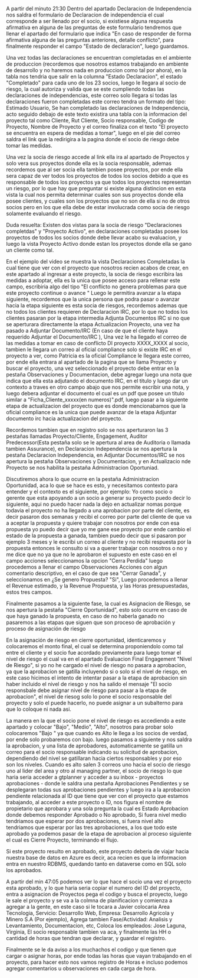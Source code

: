  A partir del minuto 21:30 
 Dentro del apartado Declaracion de Independencia nos saldra el formulario de Declaracion de independencia el cual corresponde a ser llenado por el socio, si existiese alguna respuesta afirmativa en alguna de las preguntas de este formulario tendremos que llenar el apartado del formulario que indica "En caso de responder de forma afirmativa alguna de las preguntas anteriores, detalle conflicto", para finalmente responder el campo "Estado de declaracion", luego guardamos.

Una vez todas las declaraciones se encuentran completadas en el ambiente de produccion (recordemos que nosotros estamos trabajando en ambiente de desarrollo y no haremos nada en produccion como tal por ahora), en la tabla nos tendria que salir en la columna "Estado Declaracion", el estado "Completado" para cada uno de los 23 socios, luego le llegara al socio de riesgo, la cual autoriza y valida que se este cumpliendo todas las declaraciones de independencias, este correo solo llegara si todas las declaraciones fueron completadas este correo tendra un formato del tipo: Estimado Usuario, Se han completado las declaraciones de Independencia, acto seguido debajo de este texto existira una tabla con la informacion del proyecto tal como Cliente, Rut Cliente, Socio responsable, Codigo de Proyecto, Nombre de Proyecto y el correo finaliza con el texto "El proyecto se encuentra en espera de medidas a tomar", luego en el pie del correo saldra el link que la redirigira a la pagina donde el socio de riesgo debe tomar las medidas.

Una vez la socia de riesgo accede al link ella ira al apartado de Proyectos y solo vera sus proyectos donde ella es la socia responsable, ademas recordemos que al ser socia ella tambien posee proyectos, por ende ella sera capaz de ver todos los proyectos de todos los socios debido a que es responsable de todos los proyectos ya que todos los proyectos representan un riesgo, por lo que hay que preguntar si existe alguna distincion en esta vista la cual nos permita determinar cuales son sus proyectos donde ella posee clientes, y cuales son los proyectos que no son de ella si no de otros socios pero en los que ella debe de estar involucrada como socia de riesgo solamente evaluando el riesgo. 

Duda resuelta: Existen dos vistas para la socia de riesgo "Declaraciones completdas" y "Proyecto Activo", en declaraciones completadas posee los proyectos de todos los socios donde debe llevar acabo su evaluacion, y luego la vista Proyecto Activo donde estan los proyectos donde ella se gano un cliente como tal. 

En el ejemplo del video se muestra la vista Declaraciones Completadas la cual tiene que ver con el proyecto que nosotros recien acabos de crear, en este apartado al ingresar a este proyecto, la socia de riesgo escribira las medidas a adoptar, ella es la unica que posee acceso para rellenar este campo, escribiria algo del tipo "El conflicto no genera problemas para que este proyecto continue o avance " Luego le permitira avanzar a la etapa siguiente, recordemos que la unica persona que podra pasar o avanzar hacia la etapa siguiente es esta socia de riesgos, recordemos ademas que no todos los clientes requieren de Declaracion IRC, por lo que no todos los clientes pasaran por la etapa intermedia Adjunta Documentos IRC si no que se aperturara directamente la etapa Actualizacion Proyecto, una vez ha pasado a Adjuntar Documento/IRC (En caso de que el cliente haya requerido Adjuntar el Documento/IRC ), Una vez le ha llegado el correo de las medidas a tomar en caso de conflicto DI proyecto XXXX_XXXX al socio, tambien le llegara un correo al oficial compliance solo si existe IRC en el proyecto a ver, como Patricia es la oficial Compliance le llegara este correo, por ende ella entrara al apartado de la pagina que se llama Proyecto  y buscar el proyecto, una vez seleccionado el proyecto debe entrar en la pestaña Observaciones y Documentacion, debe agregar luego una nota que indica que ella esta adjutando el documento IRC, en el titulo y luego dar un contexto a traves en otro campo abajo que nos permite escribir una nota, y luego debera adjuntar el documento el cual es un pdf que posee un titulo similar a "Ficha_Cliente_xxxxx(en numeros)".pdf, luego pasar a la siguiente etapa de actualizacion del proyecto que es donde mencionabamos que la oficial compliance es la unica que puede avanzar de la etapa Adjuntar documento irc hacia actualizacion del proyecto. 

Recordemos tambien que en registro solo se nos aperturaron las 3 pestañas llamadas Proyecto/Cliente, Engagement, Auditor Predecessor(Esta pestaña solo se le apertura al area de Auditoria o llamada tambien Assurance), en Declaracion Independencia se nos apertura la pestaña Declaracion Independencia, en Adjuntar Documentos/IRC se nos apertura la pestaña Observaciones y Documentacion, y en Actualizacio nde Proyecto se nos habilita la pestaña Administracion Oportuniad.

Discutiremos ahora lo que ocurre en la pestaña Administracion Oportunidad, aca lo que se hace es esto, y necesitamos contexto para entender y el contexto es el siguiente, por ejemplo: Yo como socio o gerente que esta apoyando a un socio a generar su proyecto puedo decir lo siguiente, aqui no puedo hacer nada la dejo en actualizar nomas porque todavia el proyecto no ha llegado a una aprobacion por parte del cliente, es decir pasaron dos semanas y recibi el correo por parte del cliente de que va a aceptar la propuesta y quiere trabajar con nosotros por ende con esa propuesta yo puedo decir que yo me gane ese proyecto por ende cambio el estado de la propuesta a ganada, tambien puedo decir que si pasaron por ejemplo 3 meses y le escribi un correo al cliente y no recibi respuesta por la propuesta entonces le consulto si va a querer trabajar con nosotros o no y me dice que no ya que no le aprobaron el supuesto en este caso en el campo acciones seleccionamos la opcion "Cerra Perdida" luego procedemos a llenar el campo Observaciones Acciones con algun comentario descriptivo, en el caso de que sea "Cerrar Ganada", y seleccionamos en ¿Se genero Propuesta? "Si", 
Luego procedemos a llenar el Revenue estimado, y la Revenue Propuesta, y las Horas presupuestadas, estos tres campos. 

Finalmente pasamos a la siguiente fase, la cual es Asignacion de Riesgo, se nos apertura la pestaña "Cierre Oportunidad", esto solo ocurre en caso de que haya ganado la propuesta, en caso de no haberla ganado no pasaremos a las etapas que siguen que son proceso de aprobación y proceso de asignación de riesgo

En la asignación de riesgo en cierre oportunidad, identicaremos y colocaremos el monto final, el cual se determina proponiendolo como tal entre el cliente y el socio fue acordado previamente para luego tomar el nivel de riesgo el cual va en el apartado Evaluacion Final Engagement "Nivel de Riesgo", si yo no he cargado el nivel de riesgo no pasara a aprobacion, ya que la aprobacion se gatilla incluyendo si o solo si el nivel de riesgo, en este caso hicimos el intento de intentar pasar a la etapa de aprobacion sin haber incluido el nivel de riesgo y nos ha salido el mensaje "El socio responsbale debe asignar nivel de riesgo para pasar a la etapa de aprobacion", el nivel de riesog solo lo pone el socio responsable del proyecto y solo el puede hacerlo, no puede asignar a un subalterno para que lo coloque ni nada asi.

La manera en la que el socio pone el nivel de riesgo es accediendo a este apartado y colocar "Bajo", "Medio", "Alto", nosotros para probar solo colocaremos "Bajo " ya que cuando es Alto le llega a los socios de verdad, por ende solo probaremos con bajo. luego pasamos a siguiente y nos saldra la aprobacion, y una lista de aprobadores, automaticamente se gatilla un correo para el socio responsable indicando su solicitud de aprobacion, dependiendo del nivel se gatillaran hacia ciertos responsables y por eso son los niveles. Cuando es alto salen 3 correos uno hacia el socio de riesgo uno al lider del area y otro al managing partner, el socio de riesgo lo que haria seria acceder a gtplanner y acceder a su inbox - proyectos aprobaciones - donde le saldra una pestaña Aprobaciones Pendientes y se desplegaran todas sus aprobaciones pendientes y luego ira a la aprobacion pendiente relacionada al ID que tiene que ver con el proyecto que estamos trabajando, al acceder a este proyecto o ID, nos figura el nombre de propietario que aprobara y una sola pregunta la cual es Estado Aprobacion donde debemos responder Aprobado o No aprobado, Si fuera nivel medio tendriamos que esperar por dos aprobaciones, si fuera nivel alto tendriamos que esperar por las tres aprobaciones, a los que todo este aprobado ya podemos pasar de la etapa de aprobacion al proceso siguiente el cual es Cierre Proyecto, terminando el flujo. 

Si este proyecto resulto en aprobado, este proyecto deberia de viajar hacia nuestra base de datos en Azure es decir, aca recien es que la informacion entra en nuestro RDBMS, quedando tanto en dataverse como en SQL solo los aprobados.

A partir del min 47:05 podemos ver lo que hace el socio una vez el proyecto esta aprobado, y lo que haria seria copiar el numero del ID del proyecto, entra a asignacion de Proyectos pega el codigo y busca el proyecto, luego le sale el proyecto y se va a la colmna de planificacion y comienza a agregar a la gente, en este caso si le tocara a Javier colocaria Area Tecnologia, Servicio: Desarrollo Web,  Empresa: Desarrollo Agricola y Minero S.A (Por ejemplo), Agrega tambien Fase/Actividad: Analisis y Levantamiento, Documentacion, etc, Coloca los empleados: Jose Laguna, Virginia, El socio responsable tambien va aca, y finalmente las HH o cantidad de horas que tendran que declarar, y guardar el registro.

Finalmente se le da aviso a los muchachos el codigo y que tienen que cargar o asignar horas, por ende todas las horas que vayan trabajando en el proyecto, para hacer esto nos vamos  registro de Horas e incluso podemos agregar comentarios u observaciones en cada carga de hora. 